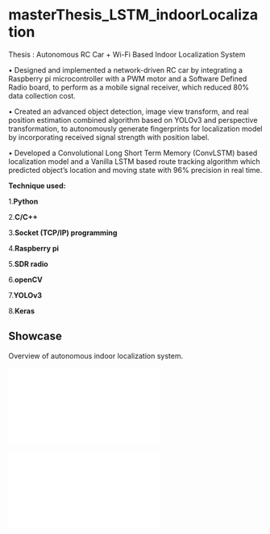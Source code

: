 
# masterThesis_LSTM_indoorLocalization

Thesis : Autonomous RC Car + Wi-Fi Based Indoor Localization System

• Designed and implemented a network-driven RC car by integrating a Raspberry pi microcontroller with a PWM motor and a Software Defined Radio board, to perform as a mobile signal receiver, which reduced 80% data collection cost.

• Created an advanced object detection, image view transform, and real position estimation combined algorithm based on YOLOv3 and perspective transformation, to autonomously generate fingerprints for localization model by incorporating received signal strength with position label.

• Developed a Convolutional Long Short Term Memory (ConvLSTM) based localization model and a Vanilla LSTM based route tracking algorithm which predicted object’s location and moving state with 96% precision in real time.

**Technique used:**    

1.**Python**

2.**C/C++**   

3.**Socket (TCP/IP) programming**

4.**Raspberry pi**

5.**SDR radio**

6.**openCV**   

7.**YOLOv3**

8.**Keras**

## Showcase

Overview of autonomous indoor localization system.

![Figure_1](/figure/thesis.pdf)


![Figure_1](/figure/thesis.pdf)
